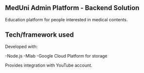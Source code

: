 ## MedUni Admin Platform - Backend Solution

Education platform for people interested in medical contents. 


## Tech/framework used

Developed with:

  -Node.js
  -Mlab
  -Google Cloud Platform for storage

Provides integration with YouTube account.
